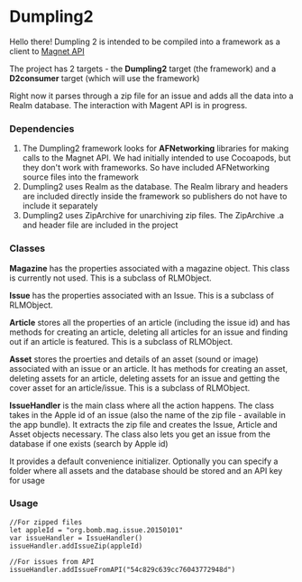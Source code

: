 # Dumpling2

Hello there! Dumpling 2 is intended to be compiled into a framework as a client to [Magnet API](https://github.com/29thStPublishing/Magnet-API)

The project has 2 targets - the **Dumpling2** target (the framework) and a **D2consumer** target (which will use the framework)

Right now it parses through a zip file for an issue and adds all the data into a Realm database. The interaction with Magent API is in progress.

### Dependencies

1. The Dumpling2 framework looks for **AFNetworking** libraries for making calls to the Magnet API. We had initially intended to use Cocoapods, but they don't work with frameworks. So have included AFNetworking source files into the framework
2. Dumpling2 uses Realm as the database. The Realm library and headers are included directly inside the framework so publishers do not have to include it separately
3. Dumpling2 uses ZipArchive for unarchiving zip files. The ZipArchive .a and header file are included in the project


### Classes

**Magazine** has the properties associated with a magazine object. This class is currently not used. This is a subclass of RLMObject.

**Issue** has the properties associated with an Issue. This is a subclass of RLMObject.

**Article** stores all the properties of an article (including the issue id) and has methods for creating an article, deleting all articles for an issue and finding out if an article is featured. This is a subclass of RLMObject.

**Asset** stores the proerties and details of an asset (sound or image) associated with an issue or an article. It has methods for creating an asset, deleting assets for an article, deleting assets for an issue and getting the cover asset for an article/issue. This is a subclass of RLMObject.

**IssueHandler** is the main class where all the action happens. The class takes in the Apple id of an issue (also the name of the zip file - available in the app bundle). It extracts the zip file and creates the Issue, Article and Asset objects necessary. The class also lets you get an issue from the database if one exists (search by Apple id)

It provides a default convenience initializer. Optionally you can specify a folder where all assets and the database should be stored and an API key for usage


### Usage

```
//For zipped files
let appleId = "org.bomb.mag.issue.20150101"
var issueHandler = IssueHandler()
issueHandler.addIssueZip(appleId)

//For issues from API
issueHandler.addIssueFromAPI("54c829c639cc76043772948d")
```
